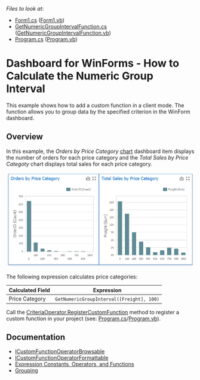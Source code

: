 <!-- default file list -->
*Files to look at*:

* [Form1.cs](./CS/Dashboard_NumericGroupInterval/Form1.cs) ([Form1.vb](./CS/Dashboard_NumericGroupInterval/Form1.vb))
* [GetNumericGroupIntervalFunction.cs](./CS/Dashboard_NumericGroupInterval/GetNumericGroupIntervalFunction.cs) ([GetNumericGroupIntervalFunction.vb](./VB/Dashboard_NumericGroupInterval/GetNumericGroupIntervalFunction.vb))
* [Program.cs](./CS/Dashboard_FiscalFunctions/Program.cs#L24) ([Program.vb](./VB/Dashboard_FiscalFunctions/Program.vb#L24))
<!-- default file list end -->
# Dashboard for WinForms - How to Calculate the Numeric Group Interval

This example shows how to add a custom function in a client mode. The function allows you to group data by the specified criterion in the WinForm dashboard.

## Overview

In this example, the _Orders by Price Category_ [chart](https://docs.devexpress.com/Dashboard/14719/winforms-dashboard/winforms-designer/create-dashboards-in-the-winforms-designer/dashboard-item-settings/chart) dashboard item displays the number of orders for each price category and the _Total Sales by Price Categoty_ chart displays total sales for each price category.

![orders and sales by price category](images/numeric-group-interval.png)

The following expression calculates price categories:

| Calculated Field| Expression |
| --- | --- |
| Price Category | ``` GetNumericGroupInterval([Freight], 100) ``` |

Call the [CriteriaOperator.RegisterCustomFunction](https://docs.devexpress.com/CoreLibraries/DevExpress.Data.Filtering.CriteriaOperator.RegisterCustomFunction(DevExpress.Data.Filtering.ICustomFunctionOperator)) method to register a custom function in your project (see:  [Program.cs](./CS/Dashboard_FiscalFunctions/Program.cs#L24)/[Program.vb](./VB/Dashboard_FiscalFunctions/Program.vb#L24)). 
## Documentation

- [ICustomFunctionOperatorBrowsable](https://docs.devexpress.com/CoreLibraries/DevExpress.Data.Filtering.ICustomFunctionOperatorBrowsable)
- [ICustomFunctionOperatorFormattable](https://docs.devexpress.com/CoreLibraries/DevExpress.Data.Filtering.ICustomFunctionOperatorFormattable)
- [Expression Constants, Operators, and Functions](https://docs.devexpress.com/Dashboard/400122/common-features/advanced-analytics/expression-constants-operators-and-functions)
- [Grouping](https://docs.devexpress.com/Dashboard/116535/common-features/data-shaping/grouping)
